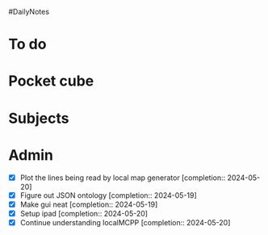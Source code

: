 #DailyNotes
# To do

# Pocket cube

# Subjects

# Admin
- [x] Plot the lines being read by local map generator  [completion:: 2024-05-20]
- [x] Figure out JSON ontology  [completion:: 2024-05-19]
- [x] Make gui neat  [completion:: 2024-05-19]
- [x] Setup ipad  [completion:: 2024-05-20]
- [x] Continue understanding localMCPP  [completion:: 2024-05-20]